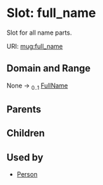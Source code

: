 
# Slot: full_name


Slot for all name parts.

URI: [mug:full_name](https://w3id.org/caufieldjh-in-space/mug_schemas/full_name)


## Domain and Range

None &#8594;  <sub>0..1</sub> [FullName](FullName.md)

## Parents


## Children


## Used by

 * [Person](Person.md)
